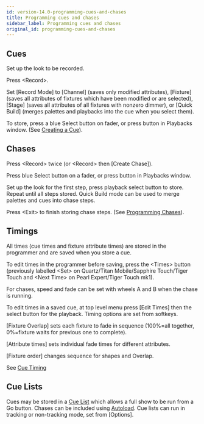 ```yaml
---
id: version-14.0-programming-cues-and-chases
title: Programming cues and chases
sidebar_label: Programming cues and chases
original_id: programming-cues-and-chases
---
```


## Cues

Set up the look to be recorded.

Press \<Record\>.

Set \[Record Mode\] to \[Channel\] (saves only modified attributes),
\[Fixture\] (saves all attributes of fixtures which have been modified
or are selected), \[Stage\] (saves all attributes of all fixtures with
nonzero dimmer), or \[Quick Build\] (merges palettes and playbacks into
the cue when you select them).

To store, press a blue Select button on fader, or press button in
Playbacks window. (See [Creating a Cue](../cues/creating-a-cue.md)).

## Chases

Press \<Record\> twice (or \<Record\> then \[Create Chase\]).

Press blue Select button on a fader, or press button in Playbacks
window.

Set up the look for the first step, press playback select button to
store. Repeat until all steps stored. Quick Build mode can be used to
merge palettes and cues into chase steps.

Press \<Exit\> to finish storing chase steps. (See [Programming Chases](../chases/creating-a-chase.md#programming-a-chase)).

## Timings

All times (cue times and fixture attribute times) are stored in the
programmer and are saved when you store a cue.

To edit times in the programmer before saving, press the \<Times\>
button (previously labelled \<Set\> on Quartz/Titan Mobile/Sapphire
Touch/Tiger Touch and \<Next Time\> on Pearl Expert/Tiger Touch mk1).

For chases, speed and fade can be set with wheels A and B when the chase
is running.

To edit times in a saved cue, at top level menu press \[Edit Times\]
then the select button for the playback. Timing options are set from
softkeys.

\[Fixture Overlap\] sets each fixture to fade in sequence (100%=all
together, 0%=fixture waits for previous one to complete).

\[Attribute times\] sets individual fade times for different attributes.

\[Fixture order\] changes sequence for shapes and Overlap.

See [Cue Timing](../cues/cue-timing.md)

## Cue Lists

Cues may be stored in a [Cue List](../cue-lists/creating-a-cue-list.md) which allows a full show to be run from
a Go button. Chases can be included using [Autoload](../cue-lists/creating-a-cue-list.md#autoloading-a-playback-within-a-cue-list). Cue lists can run in
tracking or non-tracking mode, set from \[Options\].
